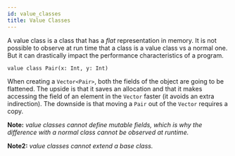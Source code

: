 ```yaml
---
id: value_classes
title: Value Classes
---
```


A value class is a class that has a *flat* representation in memory. It is not possible to observe at run time that a class is a value class vs a normal one. But it can drastically impact the performance characteristics of a program.

```
value class Pair(x: Int, y: Int)
```

When creating a `Vector<Pair>`, both the fields of the object are going to be flattened. The upside is that it saves an allocation and that it makes accessing the field of an element in the `Vector` faster (it avoids an extra indirection). The downside is that moving a `Pair` out of the `Vector` requires a copy.

**Note:** *value classes cannot define mutable fields, which is why the difference with a normal class cannot be observed at runtime.*

**Note2:** *value classes cannot extend a base class.*
